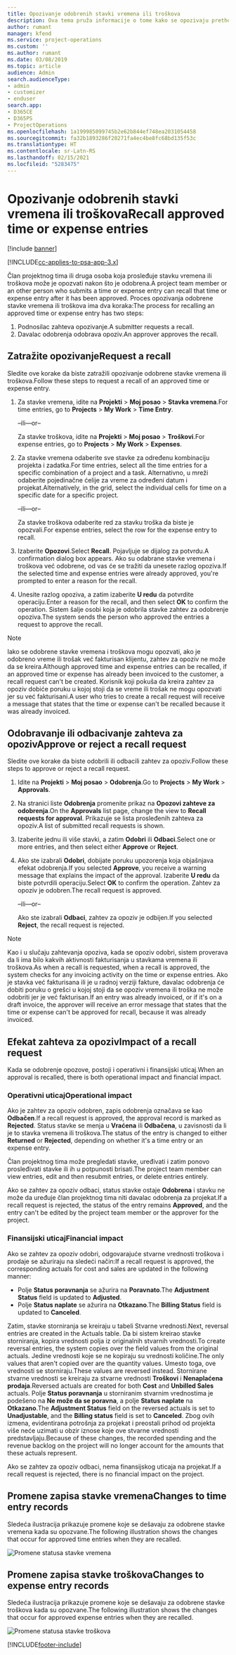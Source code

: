```yaml
---
title: Opozivanje odobrenih stavki vremena ili troškova
description: Ova tema pruža informacije o tome kako se opozivaju prethodno odobreno vreme ili transakcija troškova.
author: rumant
manager: kfend
ms.service: project-operations
ms.custom: ''
ms.author: rumant
ms.date: 03/08/2019
ms.topic: article
audience: Admin
search.audienceType:
- admin
- customizer
- enduser
search.app:
- D365CE
- D365PS
- ProjectOperations
ms.openlocfilehash: 1a199985099745b2e62b844ef748ea2031054458
ms.sourcegitcommit: fa32b1893286f20271fa4ec4be8fc68bd135f53c
ms.translationtype: HT
ms.contentlocale: sr-Latn-RS
ms.lasthandoff: 02/15/2021
ms.locfileid: "5283475"
---
```

# <a name="recall-approved-time-or-expense-entries"></a><span data-ttu-id="8e9bf-103">Opozivanje odobrenih stavki vremena ili troškova</span><span class="sxs-lookup"><span data-stu-id="8e9bf-103">Recall approved time or expense entries</span></span>

[!include [banner](../includes/psa-now-project-operations.md)]

[!INCLUDE[cc-applies-to-psa-app-3.x](../includes/cc-applies-to-psa-app-3x.md)]

<span data-ttu-id="8e9bf-104">Član projektnog tima ili druga osoba koja prosleđuje stavku vremena ili troškova može je opozvati nakon što je odobrena.</span><span class="sxs-lookup"><span data-stu-id="8e9bf-104">A project team member or an other person who submits a time or expense entry can recall that time or expense entry after it has been approved.</span></span> <span data-ttu-id="8e9bf-105">Proces opozivanja odobrene stavke vremena ili troškova ima dva koraka:</span><span class="sxs-lookup"><span data-stu-id="8e9bf-105">The process for recalling an approved time or expense entry has two steps:</span></span>

1. <span data-ttu-id="8e9bf-106">Podnosilac zahteva opozivanje.</span><span class="sxs-lookup"><span data-stu-id="8e9bf-106">A submitter requests a recall.</span></span>
2. <span data-ttu-id="8e9bf-107">Davalac odobrenja odobrava opoziv.</span><span class="sxs-lookup"><span data-stu-id="8e9bf-107">An approver approves the recall.</span></span>

## <a name="request-a-recall"></a><span data-ttu-id="8e9bf-108">Zatražite opozivanje</span><span class="sxs-lookup"><span data-stu-id="8e9bf-108">Request a recall</span></span>

<span data-ttu-id="8e9bf-109">Sledite ove korake da biste zatražili opozivanje odobrene stavke vremena ili troškova.</span><span class="sxs-lookup"><span data-stu-id="8e9bf-109">Follow these steps to request a recall of an approved time or expense entry.</span></span>

1. <span data-ttu-id="8e9bf-110">Za stavke vremena, idite na **Projekti** \> **Moj posao** \> **Stavka vremena**.</span><span class="sxs-lookup"><span data-stu-id="8e9bf-110">For time entries, go to **Projects** \> **My Work** \> **Time Entry**.</span></span>

    <span data-ttu-id="8e9bf-111">–ili–</span><span class="sxs-lookup"><span data-stu-id="8e9bf-111">–or–</span></span>

    <span data-ttu-id="8e9bf-112">Za stavke troškova, idite na **Projekti** \> **Moj posao** \> **Troškovi**.</span><span class="sxs-lookup"><span data-stu-id="8e9bf-112">For expense entries, go to **Projects** \> **My Work** \> **Expenses**.</span></span>

2. <span data-ttu-id="8e9bf-113">Za stavke vremena odaberite sve stavke za određenu kombinaciju projekta i zadatka.</span><span class="sxs-lookup"><span data-stu-id="8e9bf-113">For time entries, select all the time entries for a specific combination of a project and a task.</span></span> <span data-ttu-id="8e9bf-114">Alternativno, u mreži odaberite pojedinačne ćelije za vreme za određeni datum i projekat.</span><span class="sxs-lookup"><span data-stu-id="8e9bf-114">Alternatively, in the grid, select the individual cells for time on a specific date for a specific project.</span></span>

    <span data-ttu-id="8e9bf-115">–ili–</span><span class="sxs-lookup"><span data-stu-id="8e9bf-115">–or–</span></span>

    <span data-ttu-id="8e9bf-116">Za stavke troškova odaberite red za stavku troška da biste je opozvali.</span><span class="sxs-lookup"><span data-stu-id="8e9bf-116">For expense entries, select the row for the expense entry to recall.</span></span>

3. <span data-ttu-id="8e9bf-117">Izaberite **Opozovi**.</span><span class="sxs-lookup"><span data-stu-id="8e9bf-117">Select **Recall**.</span></span> <span data-ttu-id="8e9bf-118">Pojavljuje se dijalog za potvrdu.</span><span class="sxs-lookup"><span data-stu-id="8e9bf-118">A confirmation dialog box appears.</span></span> <span data-ttu-id="8e9bf-119">Ako su odabrane stavke vremena i troškova već odobrene, od vas će se tražiti da unesete razlog opoziva.</span><span class="sxs-lookup"><span data-stu-id="8e9bf-119">If the selected time and expense entries were already approved, you're prompted to enter a reason for the recall.</span></span>
4. <span data-ttu-id="8e9bf-120">Unesite razlog opoziva, a zatim izaberite **U redu** da potvrdite operaciju.</span><span class="sxs-lookup"><span data-stu-id="8e9bf-120">Enter a reason for the recall, and then select **OK** to confirm the operation.</span></span> <span data-ttu-id="8e9bf-121">Sistem šalje osobi koja je odobrila stavke zahtev za odobrenje opoziva.</span><span class="sxs-lookup"><span data-stu-id="8e9bf-121">The system sends the person who approved the entries a request to approve the recall.</span></span>

> [!NOTE]
> <span data-ttu-id="8e9bf-122">Iako se odobrene stavke vremena i troškova mogu opozvati, ako je odobreno vreme ili trošak već fakturisan klijentu, zahtev za opoziv ne može da se kreira.</span><span class="sxs-lookup"><span data-stu-id="8e9bf-122">Although approved time and expense entries can be recalled, if an approved time or expense has already been invoiced to the customer, a recall request can't be created.</span></span> <span data-ttu-id="8e9bf-123">Korisnik koji pokuša da kreira zahtev za opoziv dobiće poruku u kojoj stoji da se vreme ili trošak ne mogu opozvati jer su već fakturisani.</span><span class="sxs-lookup"><span data-stu-id="8e9bf-123">A user who tries to create a recall request will receive a message that states that the time or expense can't be recalled because it was already invoiced.</span></span>

## <a name="approve-or-reject-a-recall-request"></a><span data-ttu-id="8e9bf-124">Odobravanje ili odbacivanje zahteva za opoziv</span><span class="sxs-lookup"><span data-stu-id="8e9bf-124">Approve or reject a recall request</span></span>

<span data-ttu-id="8e9bf-125">Sledite ove korake da biste odobrili ili odbacili zahtev za opoziv.</span><span class="sxs-lookup"><span data-stu-id="8e9bf-125">Follow these steps to approve or reject a recall request.</span></span>

1. <span data-ttu-id="8e9bf-126">Idite na **Projekti** \> **Moj posao** \> **Odobrenja**.</span><span class="sxs-lookup"><span data-stu-id="8e9bf-126">Go to **Projects** \> **My Work** \> **Approvals**.</span></span>
2. <span data-ttu-id="8e9bf-127">Na stranici liste **Odobrenja** promenite prikaz na **Opozovi zahteve za odobrenja**.</span><span class="sxs-lookup"><span data-stu-id="8e9bf-127">On the **Approvals** list page, change the view to **Recall requests for approval**.</span></span> <span data-ttu-id="8e9bf-128">Prikazuje se lista prosleđenih zahteva za opoziv.</span><span class="sxs-lookup"><span data-stu-id="8e9bf-128">A list of submitted recall requests is shown.</span></span>
3. <span data-ttu-id="8e9bf-129">Izaberite jednu ili više stavki, a zatim **Odobri** ili **Odbaci**.</span><span class="sxs-lookup"><span data-stu-id="8e9bf-129">Select one or more entries, and then select either **Approve** or **Reject**.</span></span>
4. <span data-ttu-id="8e9bf-130">Ako ste izabrali **Odobri**, dobijate poruku upozorenja koja objašnjava efekat odobrenja.</span><span class="sxs-lookup"><span data-stu-id="8e9bf-130">If you selected **Approve**, you receive a warning message that explains the impact of the approval.</span></span> <span data-ttu-id="8e9bf-131">Izaberite **U redu** da biste potvrdili operaciju.</span><span class="sxs-lookup"><span data-stu-id="8e9bf-131">Select **OK** to confirm the operation.</span></span> <span data-ttu-id="8e9bf-132">Zahtev za opoziv je odobren.</span><span class="sxs-lookup"><span data-stu-id="8e9bf-132">The recall request is approved.</span></span>

    <span data-ttu-id="8e9bf-133">–ili–</span><span class="sxs-lookup"><span data-stu-id="8e9bf-133">–or–</span></span>

    <span data-ttu-id="8e9bf-134">Ako ste izabrali **Odbaci**, zahtev za opoziv je odbijen.</span><span class="sxs-lookup"><span data-stu-id="8e9bf-134">If you selected **Reject**, the recall request is rejected.</span></span>

> [!NOTE]
> <span data-ttu-id="8e9bf-135">Kao i u slučaju zahtevanja opoziva, kada se opoziv odobri, sistem proverava da li ima bilo kakvih aktivnosti fakturisanja u stavkama vremena ili troškova.</span><span class="sxs-lookup"><span data-stu-id="8e9bf-135">As when a recall is requested, when a recall is approved, the system checks for any invoicing activity on the time or expense entries.</span></span> <span data-ttu-id="8e9bf-136">Ako je stavka već fakturisana ili je u radnoj verziji fakture, davalac odobrenja će dobiti poruku o grešci u kojoj stoji da se opoziv vremena ili troška ne može odobriti jer je već fakturisan.</span><span class="sxs-lookup"><span data-stu-id="8e9bf-136">If an entry was already invoiced, or if it's on a draft invoice, the approver will receive an error message that states that the time or expense can't be approved for recall, because it was already invoiced.</span></span>

## <a name="impact-of-a-recall-request"></a><span data-ttu-id="8e9bf-137">Efekat zahteva za opoziv</span><span class="sxs-lookup"><span data-stu-id="8e9bf-137">Impact of a recall request</span></span>

<span data-ttu-id="8e9bf-138">Kada se odobrenje opozove, postoji i operativni i finansijski uticaj.</span><span class="sxs-lookup"><span data-stu-id="8e9bf-138">When an approval is recalled, there is both operational impact and financial impact.</span></span>

### <a name="operational-impact"></a><span data-ttu-id="8e9bf-139">Operativni uticaj</span><span class="sxs-lookup"><span data-stu-id="8e9bf-139">Operational impact</span></span>

<span data-ttu-id="8e9bf-140">Ako je zahtev za opoziv odobren, zapis odobrenja označava se kao **Odbačen**.</span><span class="sxs-lookup"><span data-stu-id="8e9bf-140">If a recall request is approved, the approval record is marked as **Rejected**.</span></span> <span data-ttu-id="8e9bf-141">Status stavke se menja u **Vraćena** ili **Odbačena**, u zavisnosti da li je to stavka vremena ili troškova.</span><span class="sxs-lookup"><span data-stu-id="8e9bf-141">The status of the entry is changed to either **Returned** or **Rejected**, depending on whether it's a time entry or an expense entry.</span></span>

<span data-ttu-id="8e9bf-142">Član projektnog tima može pregledati stavke, uređivati i zatim ponovo prosleđivati stavke ili ih u potpunosti brisati.</span><span class="sxs-lookup"><span data-stu-id="8e9bf-142">The project team member can view entries, edit and then resubmit entries, or delete entries entirely.</span></span>

<span data-ttu-id="8e9bf-143">Ako se zahtev za opoziv odbaci, status stavke ostaje **Odobrena** i stavku ne može da uređuje član projektnog tima niti davalac odobrenja za projekat.</span><span class="sxs-lookup"><span data-stu-id="8e9bf-143">If a recall request is rejected, the status of the entry remains **Approved**, and the entry can't be edited by the project team member or the approver for the project.</span></span>

### <a name="financial-impact"></a><span data-ttu-id="8e9bf-144">Finansijski uticaj</span><span class="sxs-lookup"><span data-stu-id="8e9bf-144">Financial impact</span></span>

<span data-ttu-id="8e9bf-145">Ako se zahtev za opoziv odobri, odgovarajuće stvarne vrednosti troškova i prodaje se ažuriraju na sledeći način:</span><span class="sxs-lookup"><span data-stu-id="8e9bf-145">If a recall request is approved, the corresponding actuals for cost and sales are updated in the following manner:</span></span>

- <span data-ttu-id="8e9bf-146">Polje **Status poravnanja** se ažurira na **Poravnato**.</span><span class="sxs-lookup"><span data-stu-id="8e9bf-146">The **Adjustment Status** field is updated to **Adjusted**.</span></span>
- <span data-ttu-id="8e9bf-147">Polje **Status naplate** se ažurira na **Otkazano**.</span><span class="sxs-lookup"><span data-stu-id="8e9bf-147">The **Billing Status** field is updated to **Canceled**.</span></span>

<span data-ttu-id="8e9bf-148">Zatim, stavke storniranja se kreiraju u tabeli Stvarne vrednosti.</span><span class="sxs-lookup"><span data-stu-id="8e9bf-148">Next, reversal entries are created in the Actuals table.</span></span> <span data-ttu-id="8e9bf-149">Da bi sistem kreirao stavke storniranja, kopira vrednosti polja iz originalnih stvarnih vrednosti.</span><span class="sxs-lookup"><span data-stu-id="8e9bf-149">To create reversal entries, the system copies over the field values from the original actuals.</span></span> <span data-ttu-id="8e9bf-150">Jedine vrednosti koje se ne kopiraju su vrednosti količine.</span><span class="sxs-lookup"><span data-stu-id="8e9bf-150">The only values that aren't copied over are the quantity values.</span></span> <span data-ttu-id="8e9bf-151">Umesto toga, ove vrednosti se storniraju.</span><span class="sxs-lookup"><span data-stu-id="8e9bf-151">These values are reversed instead.</span></span> <span data-ttu-id="8e9bf-152">Stornirane stvarne vrednosti se kreiraju za stvarne vrednosti **Troškovi** i **Nenaplaćena prodaja**.</span><span class="sxs-lookup"><span data-stu-id="8e9bf-152">Reversed actuals are created for both **Cost** and **Unbilled Sales** actuals.</span></span> <span data-ttu-id="8e9bf-153">Polje **Status poravnanja** u storniranim stvarnim vrednostima je podešeno na **Ne može da se poravna**, a polje **Status naplate** na **Otkazano**.</span><span class="sxs-lookup"><span data-stu-id="8e9bf-153">The **Adjustment Status** field on the reversed actuals is set to **Unadjustable**, and the **Billing status** field is set to **Canceled**.</span></span> <span data-ttu-id="8e9bf-154">Zbog ovih izmena, evidentirana potrošnja za projekat i preostali prihod od projekta više neće uzimati u obzir iznose koje ove stvarne vrednosti predstavljaju.</span><span class="sxs-lookup"><span data-stu-id="8e9bf-154">Because of these changes, the recorded spending and the revenue backlog on the project will no longer account for the amounts that these actuals represent.</span></span>

<span data-ttu-id="8e9bf-155">Ako se zahtev za opoziv odbaci, nema finansijskog uticaja na projekat.</span><span class="sxs-lookup"><span data-stu-id="8e9bf-155">If a recall request is rejected, there is no financial impact on the project.</span></span>

## <a name="changes-to-time-entry-records"></a><span data-ttu-id="8e9bf-156">Promene zapisa stavke vremena</span><span class="sxs-lookup"><span data-stu-id="8e9bf-156">Changes to time entry records</span></span>

<span data-ttu-id="8e9bf-157">Sledeća ilustracija prikazuje promene koje se dešavaju za odobrene stavke vremena kada su opozvane.</span><span class="sxs-lookup"><span data-stu-id="8e9bf-157">The following illustration shows the changes that occur for approved time entries when they are recalled.</span></span>

![Promene statusa stavke vremena](media/TimeEntryStateTransitions.png)

## <a name="changes-to-expense-entry-records"></a><span data-ttu-id="8e9bf-159">Promene zapisa stavke troškova</span><span class="sxs-lookup"><span data-stu-id="8e9bf-159">Changes to expense entry records</span></span>

<span data-ttu-id="8e9bf-160">Sledeća ilustracija prikazuje promene koje se dešavaju za odobrene stavke troškova kada su opozvane.</span><span class="sxs-lookup"><span data-stu-id="8e9bf-160">The following illustration shows the changes that occur for approved expense entries when they are recalled.</span></span>

![Promene statusa stavke troškova](media/ExpenseEntryStateTransitions.png)


[!INCLUDE[footer-include](../includes/footer-banner.md)]